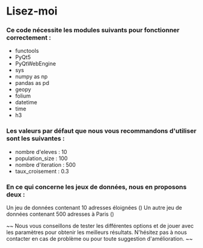 # Lisez-moi

### Ce code nécessite les modules suivants pour fonctionner correctement :
- functools
- PyQt5
- PyQtWebEngine
- sys
- numpy as np
- pandas as pd
- geopy
- folium
- datetime
- time
- h3

### Les valeurs par défaut que nous vous recommandons d'utiliser sont les suivantes :
- nombre d'eleves 		: 10
- population_size 		: 100
- nombre d'iteration	: 500
- taux_croisement 		: 0.3

### En ce qui concerne les jeux de données, nous en proposons deux :
Un jeu de données contenant 10 adresses éloignées ()
Un autre jeu de données contenant 500 adresses à Paris ()

~~ Nous vous conseillons de tester les différentes options et de jouer avec les paramètres pour obtenir les meilleurs résultats. N'hésitez pas à nous contacter en cas de problème ou pour toute suggestion d'amélioration. ~~